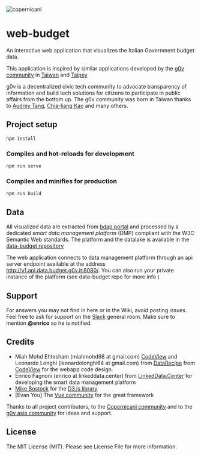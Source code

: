 ![copernicani](https://copernicani.it/wp-content/uploads/cropped-logo_orizzontale_trasparente-1-e1525161268864.png)

# web-budget

An interactive web application that visualizes the Italian Government budget data.

This application is inspired by similar applications developed by the [g0v community](http://gov.asia/) in [Taiwan](https://github.com/g0v/twbudget) and [Taipey](https://github.com/tony1223/tw-budget-platform)

g0v is a decentralized civic tech community to advocate transparency of information and build tech solutions 
for citizens to participate in public affairs from the bottom up. The g0v community was born in Taiwan thanks to [Audrey Tang](https://de.wikipedia.org/wiki/Audrey_Tang), [Chia-liang Kao](https://github.com/clkao) and many others.


## Project setup
```
npm install
```

### Compiles and hot-reloads for development
```
npm run serve
```

### Compiles and minifies for production
```
npm run build
```

## Data

All visualized data are extracted from [bdap portal](https://bdap-opendata.mef.gov.it/tema/bilancio-finanziario-dello-stato-0) and processed by a dedicated *smart data management platform* (DMP) compliant with the W3C Semantic Web standards. The platform and the datalake is available in the [data-budget repository](https://git.copernicani.it/g0v-it/data-budget)

The web application connects to data management platform through an api server endpoint available at the address http://v1.api.data.budget.g0v.it:8080/. You can also run your private instance of the platform (see data-budget repo for more info )


## Support

For answers you may not find in here or in the Wiki, avoid posting issues. Feel free to ask for support on the [Slack](https://linkeddatacenter.slack.com/) general room. Make sure to mention **@enrico** so he is notified.

## Credits

- Miah Mohd Ehtesham (miahmohd98 at gmail.com) [CodeView](http://CodeView.Cloud) and Leonardo Longhi (leonardolonghi64 at gmail.com) from [DataRecipe](http://DataChef.Cloud) from [CodeView](http://CodeView.Cloud) for the webapp code design.
- Enrico Fagnoni (enrico at linkeddata.center) from [LinkedData.Center](http://linkeddata.center) for developing the smart data management platform 
- [Mike Bostock](https://bost.ocks.org/mike/) for the [D3.js library](https://d3js.org/)
- [Evan You] The [Vue community](https://vuejs.org) for the great framework

Thanks to all project contributors, to the [Copernicani community](https://copernicani.it/) and to the [g0v asia community](http://g0v.asia) for ideas and support.

## License

The MIT License (MIT). Please see License File for more information.


